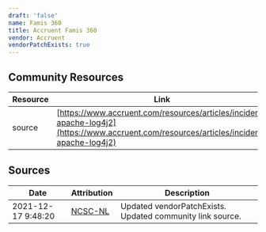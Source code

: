 ```yaml
---
draft: 'false'
name: Famis 360
title: Accruent Famis 360
vendor: Accruent
vendorPatchExists: true
---
```



## Community Resources
| Resource | Link |
| --- | --- |
| source | [https://www.accruent.com/resources/articles/incident-apache-log4j2](https://www.accruent.com/resources/articles/incident-apache-log4j2) |


## Sources
| Date | Attribution | Description |
| --- | --- | --- |
| 2021-12-17 9:48:20 | [NCSC-NL](https://github.com/NCSC-NL/log4shell/blob/main/software/README.md) | Updated vendorPatchExists. Updated community link source.  |

